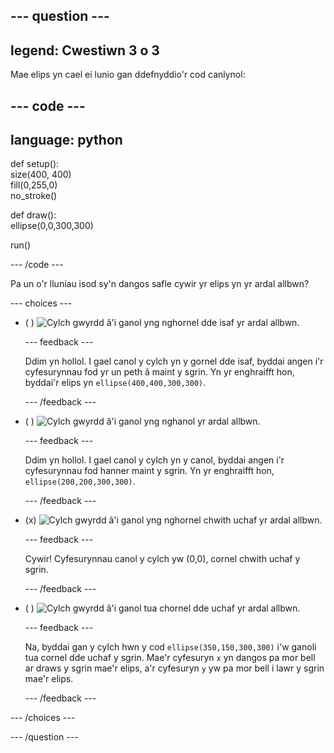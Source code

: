 
--- question ---
---
legend: Cwestiwn 3 o 3
---

Mae elips yn cael ei lunio gan ddefnyddio'r cod canlynol:

--- code ---
---
language: python
---

def setup():   
  size(400, 400)   
  fill(0,255,0)   
  no_stroke()   
    
def draw():   
  ellipse(0,0,300,300)    

run()

--- /code ---

Pa un o'r lluniau isod sy'n dangos safle cywir yr elips yn yr ardal allbwn?

--- choices ---

- ( ) ![Cylch gwyrdd â'i ganol yng nghornel dde isaf yr ardal allbwn.](images/bottom-right.png)

  --- feedback ---

  Ddim yn hollol. I gael canol y cylch yn y gornel dde isaf, byddai angen i'r cyfesurynnau fod yr un peth â maint y sgrin. Yn yr enghraifft hon, byddai'r elips yn `ellipse(400,400,300,300)`.

  --- /feedback ---

- ( ) ![Cylch gwyrdd â'i ganol yng nghanol yr ardal allbwn.](images/centre.png)

  --- feedback ---

  Ddim yn hollol. I gael canol y cylch yn y canol, byddai angen i'r cyfesurynnau fod hanner maint y sgrin. Yn yr enghraifft hon, `ellipse(200,200,300,300)`.

  --- /feedback ---

- (x) ![Cylch gwyrdd â'i ganol yng nghornel chwith uchaf yr ardal allbwn.](images/top-left.png)

  --- feedback ---

  Cywir! Cyfesurynnau canol y cylch yw (0,0), cornel chwith uchaf y sgrin.

  --- /feedback ---

- ( ) ![Cylch gwyrdd â'i ganol tua chornel dde uchaf yr ardal allbwn.](images/random-side.png)

  --- feedback ---

  Na, byddai gan y cylch hwn y cod `ellipse(350,150,300,300)` i'w ganoli tua cornel dde uchaf y sgrin. Mae'r cyfesuryn `x` yn dangos pa mor bell ar draws y sgrin mae'r elips, a'r cyfesuryn `y` yw pa mor bell i lawr y sgrin mae'r elips.

  --- /feedback ---

--- /choices ---

--- /question ---
